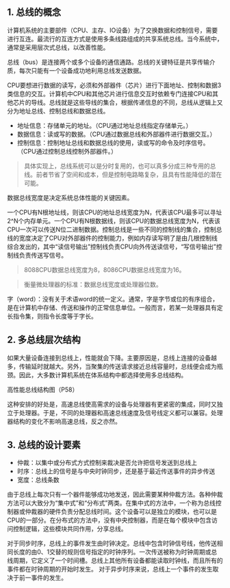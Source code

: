 
## 1. 总线的概念 ##

计算机系统的主要部件（CPU、主存、IO设备）为了交换数据和控制信号，需要进行互连。最流行的互连方式是使用多条线路组成的共享系统总线。当今系统中，通常是采用层次式总线，以改善性能。

总线（bus）是连接两个或多个设备的通信通路。总线的关键特征是共享传输介质，每次只能有一个设备成功地利用总线发送数据。

CPU要想进行数据的读写，必须和外部器件（芯片）进行下面地址、控制和数据3类信息的交互。计算机中CPU和其他芯片进行信息交互时依赖专门连接CPU和其他芯片的导线。总线就是这些导线的集合，根据传递信息的不同，总线从逻辑上又分为地址总线、控制总线和数据总线。

* 地址信息：存储单元的地址。（CPU通过地址总线指定存储单元。）
* 数据信息：读或写的数据。（CPU通过数据总线和外部器件进行数据交互。）
* 控制信息：控制地址总线和数据总线的使用，读或写的命令及时序信号。（CPU通过控制总线控制外部器件。）

> 具体实现上，总线系统可以是分时复用的，也可以真多分成三种专用的总线。前者节省了空间和成本，但是控制电路略复杂，且具有性能降低的潜在可能。

数据总线宽度是决定系统总体性能的关键因素。

一个CPU有N根地址线，则该CPU的地址总线宽度为N，代表该CPU最多可以寻址2^N个内存单元。一个CPU有N根数据线，则该CPU的数据总线宽度为N，代表该CPU一次可以传送N位二进制数据。控制总线是一些不同的控制线的集合，控制总线的宽度决定了CPU对外部器件的控制能力，例如内存读写明了是由几根控制线综合发出的，其中“读信号输出”控制线负责CPU向外传送读信号，“写信号输出”控制线负责传送写信号。

> 8088CPU数据总线宽度为8，8086CPU数据总线宽度为16。


> 衡量微处理器的标准：数据总线宽度或处理器位数。

字（word）：没有关于术语word的统一定义。通常，字是字节或位的有序组合，是在计算机中存储、传送和操作的正常信息单位。一般而言，若某一处理器具有定长指令集，则指令长度等于字长。

## 2. 多总线层次结构 ##

如果大量设备连接到总线上，性能就会下降。主要原因是，总线上连接的设备越多，传输延时就越大。另外，当聚集的传送请求接近总线容量时，总线便会成为瓶颈。因此，大多数计算机系统在体系结构中都选择使用多总线结构。

高性能总线结构图（P58）

这种安排的好处是，高速总线使高需求的设备与处理器有更紧密的集成，同时又独立于处理器。于是，不同的处理器和高速总线速度及信号线定义都可以兼容。处理器结构的变化不影响高速总线，反之亦然。

## 3. 总线的设计要素 ##

* 仲裁：以集中或分布式方式控制来裁决是否允许把信号发送到总线上
* 时序：总线上的信号是与中央时钟同步，还是基于最近传送事件的异步传送
* 宽度：总线条数

由于总线上每次只有一个器件能够成功地发送，因此需要某种仲裁方法。各种仲裁方法可以大致分为“集中式”和“分布式”两类。在集中式的方法中，一个称为总线控制器或仲裁器的硬件负责分配总线时间。这个设备可以是独立的模块，也可以是CPU的一部分。在分布式的方法中，没有中央控制器，而是在每个模块中包含访问控制逻辑，这些模块共同作用，分享总线。

对于同步时序，总线上的事件发生由时钟决定。总线中包含时钟信号线，他传送相同长度的由0、1交替的规则信号指定的时钟序列。一次传送被称为时钟周期或总线周期，它定义了一个时间槽。总线上其他所有设备都能读取时钟线，而且所有的事件都在时钟周期的开始时发生。
对于异步时序来说，总线上一个事件的发生取决于前一事件的发生。

